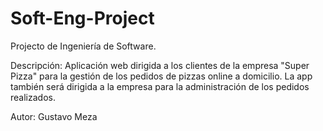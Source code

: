 # Soft-Eng-Project
Projecto de Ingeniería de Software.

Descripción: Aplicación web dirigida a los clientes de la empresa "Super Pizza" para la gestión de los pedidos de pizzas online a domicilio. La app también será dirigida a la empresa para la administración de los pedidos realizados.

Autor: Gustavo Meza